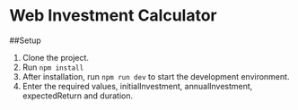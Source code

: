 # Web Investment Calculator
##Setup
1. Clone the project.
2. Run `npm install`
3. After installation, run `npm run dev` to start the development environment.
4. Enter the required values, initialInvestment, annualInvestment, expectedReturn and duration.
